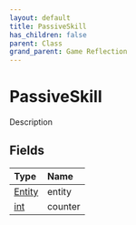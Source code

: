 ```yaml
---
layout: default
title: PassiveSkill
has_children: false
parent: Class
grand_parent: Game Reflection
---
```

# PassiveSkill
Description 

## Fields

| Type | Name |
|:----------|:--------------|
| [Entity](/riftbreaker-wiki/docs/game-reflection/classes/entity/) | entity |
| [int](/riftbreaker-wiki/docs/game-reflection/enums/int/) | counter |

